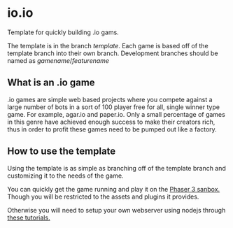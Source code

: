 # io.io

Template for quickly building .io gams.

The template is in the branch _template_.
Each game is based off of the template branch into their own branch.
Development branches should be named as _gamename_/_featurename_

## What is an .io game

.io games are simple web based projects where you compete against a large number of bots in a sort of 100 player free for all, single winner type game. For example, agar.io and paper.io.
Only a small percentage of games in this genre have achieved enough success to make their creators rich, thus in order to profit these games need to be pumped out like a factory.

## How to use the template

Using the template is as simple as branching off of the template branch
and customizing it to the needs of the game.

You can quickly get the game running and play it on the [Phaser 3 sanbox.](https://labs.phaser.io/edit.html?src=src/actions/grid%20align.js&v=3.24.1)
Though you will be restricted to the assets and plugins it provides.

Otherwise you will need to setup your own webserver using nodejs through [these tutorials.](https://phaser.io/tutorials/getting-started-phaser3)

